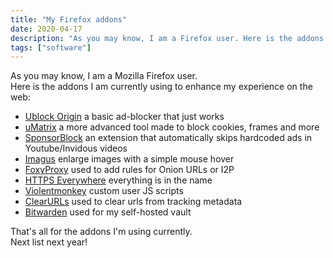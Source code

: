 ```yaml
---
title: "My Firefox addons"
date: 2020-04-17
description: "As you may know, I am a Firefox user. Here is the addons I am using..."
tags: ["software"]
---
```


As you may know, I am a Mozilla Firefox user.  
Here is the addons I am currently using to enhance my experience on the web:

- [Ublock Origin](https://addons.mozilla.org/en-US/firefox/addon/ublock-origin/) a basic ad-blocker that just works
- [uMatrix](https://addons.mozilla.org/en-US/firefox/addon/umatrix/?src=search) a more advanced tool made to block cookies, frames and more
- [SponsorBlock](https://addons.mozilla.org/en-US/firefox/addon/sponsorblock/) an extension that automatically skips hardcoded ads in Youtube/Invidous videos
- [Imagus](https://addons.mozilla.org/en-US/firefox/addon/imagus/) enlarge images with a simple mouse hover
- [FoxyProxy](https://addons.mozilla.org/fr/firefox/addon/foxyproxy-standard/) used to add rules for Onion URLs or I2P
- [HTTPS Everywhere](https://addons.mozilla.org/fr/firefox/addon/https-everywhere/) everything is in the name
- [Violentmonkey](https://addons.mozilla.org/fr/firefox/addon/violentmonkey/) custom user JS scripts
- [ClearURLs](https://addons.mozilla.org/fr/firefox/addon/clearurls/) used to clear urls from tracking metadata
- [Bitwarden](https://addons.mozilla.org/en-US/android/addon/bitwarden-password-manager/) used for my self-hosted vault

That's all for the addons I'm using currently.  
Next list next year!
